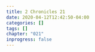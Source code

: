 ```yaml
---
title: 2 Chronicles 21
date: 2020-04-12T12:42:50-04:00
categories: []
tags: []
chapter: "021"
inprogress: false
---
```


